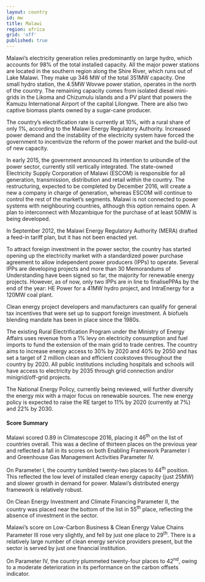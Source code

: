 ```yaml
---
layout: country
id: mw
title: Malawi
region: africa
grid: 'off'
published: true
---
```


Malawi’s electricity generation relies predominantly on large hydro, which accounts for 98% of the total installed capacity. All the major power stations are located in the southern region along the Shire River, which runs out of Lake Malawi. They make up 346 MW of the total 351MW capacity. One small hydro station, the 4.5MW Wovwe power station, operates in the north of the country. The remaining capacity comes from isolated diesel mini-grids in the Likoma and Chizumulu islands and a PV plant that powers the Kamuzu International Airport of the capital Lilongwe. There are also two captive biomass plants owned by a sugar-cane producer.

The country’s electrification rate is currently at 10%, with a rural share of only 1%, according to the Malawi Energy Regulatory Authority. Increased power demand and the instability of the electricity system have forced the government to incentivize the reform of the power market and the build-out of new capacity. 

In early 2015, the government announced its intention to unbundle of the power sector, currently still vertically integrated. The state-owned Electricity Supply Corporation of Malawi (ESCOM) is responsible for all generation, transmission, distribution and retail within the country. The restructuring, expected to be completed by December 2016, will create a new a company in charge of generation, whereas ESCOM will continue to control the rest of the market’s segments. Malawi is not connected to power systems with neighbouring countries, although this option remains open. A plan to interconnect with Mozambique for the purchase of at least 50MW is being developed.

In September 2012, the Malawi Energy Regulatory Authority (MERA) drafted a feed-in tariff plan, but it has not been enacted yet.

To attract foreign investment in the power sector, the country has started opening up the electricity market with a standardized power purchase agreement to allow independent power producers (IPPs) to operate. Several IPPs are developing projects and more than 30 Memorandums of Understanding have been signed so far, the majority for renewable energy projects. However, as of now, only two IPPs are in line to finalisePPAs by the end of the year: HE Power for a 41MW hydro project, and IntraEnergy for a 120MW coal plant.

Clean energy project developers and manufacturers can qualify for general tax incentives that were set up to support foreign investment. A biofuels blending mandate has been in place since the 1980s.

The existing Rural Electrification Program under the Ministry of Energy Affairs uses revenue from a 1% levy on electricity consumption and fuel imports to fund the extension of the main grid to trade centres. The country aims to increase energy access to 30% by 2020 and 40% by 2050 and has set a target of 2 million clean and efficient cookstoves throughout the country by 2020. All public institutions including hospitals and schools will have access to electricity by 2035 through grid connection and/or minigrid/off-grid projects.

The National Energy Policy, currently being reviewed, will further diversify  the energy mix with a major focus on renewable sources. The new energy policy is expected to raise the RE target to 11% by 2020 (currently at 7%) and 22% by 2030.


#### Score Summary

Malawi scored 0.89 in Climatescope 2016, placing it 46<sup>th</sup> on the list of countries overall. This was a decline of thirteen places on the previous year and reflected a fall in its scores on both Enabling Framework Parameter I and Greenhouse Gas Management Activities Parameter IV.

On Parameter I, the country tumbled twenty-two places to 44<sup>th</sup> position. This reflected the low level of installed clean energy capacity (just 25MW) and slower growth in demand for power. Malawi’s distributed energy framework is relatively robust.

On Clean Energy Investment and Climate Financing Parameter II, the country was placed near the bottom of the list in 55<sup>th</sup> place, reflecting the absence of investment in the sector. 

Malawi’s score on Low-Carbon Business & Clean Energy Value Chains Parameter III rose very slightly, and fell by just one place to 29<sup>th</sup>. There is a relatively large number of clean energy service providers present, but the sector is served by just one financial institution.

On Parameter IV, the country plummeted twenty-four places to 42<sup>nd</sup>, owing to a moderate deterioration in its performance on the carbon offsets indicator.
